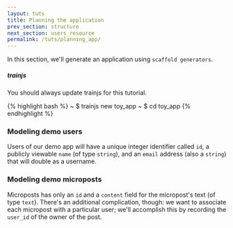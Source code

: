```yaml
---
layout: tuts
title: Planning the application
prev_section: structure
next_section: users_resource
permalink: /tuts/planning_app/
---
```


In this section, we'll generate an application using `scaffold generators`.

<div class="note info">
  <h5>trainjs</h5>
  <p>
	You should always update trainjs for this tutorial.
  </p>
</div>

{% highlight bash %}
~ $ trainjs new toy_app
~ $ cd toy_app
{% endhighlight %}

### Modeling demo users
Users of our demo app will have a unique integer identifier called `id`, a publicly
viewable `name` (of type `string`), and an `email` address (also a `string`) that will double as a username.

### Modeling demo microposts
Microposts has only an `id` and a `content` field for the micropost's text (of type `text`). There's an additional complication, though: we want to associate each micropost with a particular user;
we'll accomplish this by recording the `user_id` of the owner of the post.
